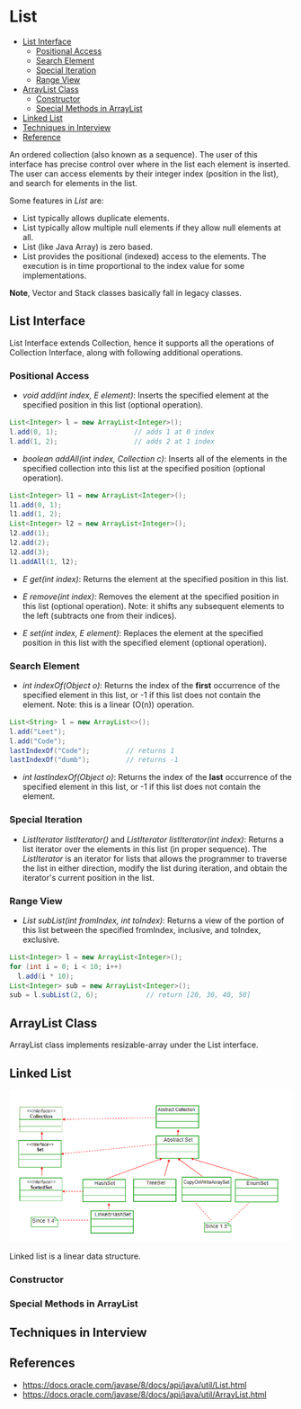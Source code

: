 # List

<!-- MarkdownTOC -->

- [List Interface](#list-interface)
  - [Positional Access](#positional-access)
  - [Search Element](#search-element)
  - [Special Iteration](#special-iteration)
  - [Range View](#range-view)
- [ArrayList Class](#arraylist-class)
  - [Constructor](#constructor)
  - [Special Methods in ArrayList](#special-methods-in-arraylist)
- [Linked List](#linked-list)
- [Techniques in Interview](#techniques-in-nterview)
- [Reference](#reference)

<!-- /MarkdownTOC -->

An ordered collection (also known as a sequence). The user of this interface has precise control over where in the list each element is inserted. The user can access elements by their integer index (position in the list), and search for elements in the list.

Some features in _List_ are:

- List typically allows duplicate elements.
- List typically allow multiple null elements if they allow null elements at all.
- List (like Java Array) is zero based.
- List provides the positional (indexed) access to the elements. The execution is in time proportional to the index value for some implementations.

**Note**, Vector and Stack classes basically fall in legacy classes.

## List Interface

List Interface extends Collection, hence it supports all the operations of Collection Interface, along with following additional operations.

### Positional Access

- _void	add(int index, E element)_: Inserts the specified element at the specified position in this list (optional operation).

```java
List<Integer> l = new ArrayList<Integer>(); 
l.add(0, 1);                   // adds 1 at 0 index 
l.add(1, 2);                   // adds 2 at 1 index 
```

- _boolean addAll(int index, Collection c)_: Inserts all of the elements in the specified collection into this list at the specified position (optional operation).

```java
List<Integer> l1 = new ArrayList<Integer>(); 
l1.add(0, 1);
l1.add(1, 2);
List<Integer> l2 = new ArrayList<Integer>(); 
l2.add(1); 
l2.add(2); 
l2.add(3);
l1.addAll(1, l2);
```

- _E get(int index)_: Returns the element at the specified position in this list.

- _E remove(int index)_: Removes the element at the specified position in this list (optional operation).
  Note: it shifts any subsequent elements to the left (subtracts one from their indices).

- _E set(int index, E element)_: Replaces the element at the specified position in this list with the specified element (optional operation).

### Search Element

- _int indexOf(Object o)_: Returns the index of the **first** occurrence of the specified element in this list, or -1 if this list does not contain the element.
  Note: this is a linear (O(n)) operation.

```java
List<String> l = new ArrayList<>(); 
l.add("Leet");
l.add("Code");
lastIndexOf("Code");         // returns 1
lastIndexOf("dumb");         // returns -1
```

- _int lastIndexOf(Object o)_: Returns the index of the **last** occurrence of the specified element in this list, or -1 if this list does not contain the element.

### Special Iteration

- _ListIterator<E> listIterator()_ and _ListIterator<E> listIterator(int index)_: Returns a list iterator over the elements in this list (in proper sequence).
  The _ListIterator_ is an iterator for lists that allows the programmer to traverse the list in either direction, modify the list during iteration, and obtain the iterator's current position in the list.

### Range View

- _List<E> subList(int fromIndex, int toIndex)_: Returns a view of the portion of this list between the specified fromIndex, inclusive, and toIndex, exclusive.

```java
List<Integer> l = new ArrayList<Integer>();
for (int i = 0; i < 10; i++)
  l.add(i * 10);
List<Integer> sub = new ArrayList<Integer>();
sub = l.subList(2, 6);            // return [20, 30, 40, 50]
```

## ArrayList Class

ArrayList class implements resizable-array under the List interface.

## Linked List

![Java HashSet](../../images/hashset.png)

Linked list is a linear data structure. 

### Constructor

### Special Methods in ArrayList

## Techniques in Interview

## References

- <https://docs.oracle.com/javase/8/docs/api/java/util/List.html>
- <https://docs.oracle.com/javase/8/docs/api/java/util/ArrayList.html>
